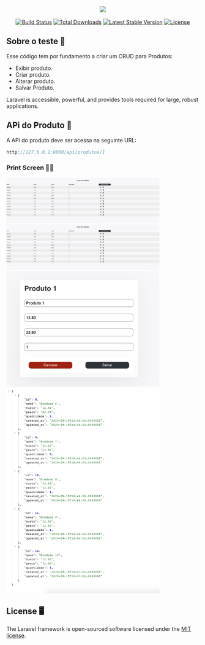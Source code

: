 <p align="center"><a href="https://laravel.com" target="_blank"><img src="https://raw.githubusercontent.com/laravel/art/master/logo-lockup/5%20SVG/2%20CMYK/1%20Full%20Color/laravel-logolockup-cmyk-red.svg" width="400"></a></p>

<p align="center">
<a href="https://travis-ci.org/laravel/framework"><img src="https://travis-ci.org/laravel/framework.svg" alt="Build Status"></a>
<a href="https://packagist.org/packages/laravel/framework"><img src="https://poser.pugx.org/laravel/framework/d/total.svg" alt="Total Downloads"></a>
<a href="https://packagist.org/packages/laravel/framework"><img src="https://poser.pugx.org/laravel/framework/v/stable.svg" alt="Latest Stable Version"></a>
<a href="https://packagist.org/packages/laravel/framework"><img src="https://poser.pugx.org/laravel/framework/license.svg" alt="License"></a>
</p>

## Sobre o teste 🚀

Esse código tem por fundamento a criar um CRUD para Produtos:

-   Exibir produto.
-   Criar produto.
-   Alterar produto.
-   Salvar Produto.

Laravel is accessible, powerful, and provides tools required for large, robust applications.

## APi do Produto 🥊

A APi do produto deve ser acessa na seguinte URL:

```js
http://127.0.0.1:8000/api/produtos/1
```

### Print Screen 🕺🏻

<img src="https://github.com/naruto112/test-laravel-produtos/blob/master/public/img/1.png" width="400">
<img src="https://github.com/naruto112/test-laravel-produtos/blob/master/public/img/1.png" width="400">
<img src="https://github.com/naruto112/test-laravel-produtos/blob/master/public/img/3.png" width="400">
<img src="https://github.com/naruto112/test-laravel-produtos/blob/master/public/img/4.png" width="400">

## License 🖥

The Laravel framework is open-sourced software licensed under the [MIT license](https://opensource.org/licenses/MIT).
